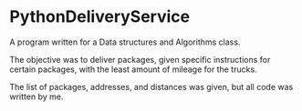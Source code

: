# PythonDeliveryService

A program written for a Data structures and Algorithms class.

The objective was to deliver packages, given specific instructions for certain packages, with the least amount of mileage for the trucks.

The list of packages, addresses, and distances was given, but all code was written by me. 
